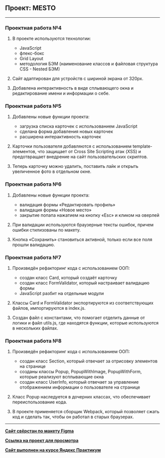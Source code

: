 ## Проект: MESTO

***

### Проектная работа №4

1. В проекте используются технологии:

    - JavaScript
    - флекс-бокс
    - Grid Layout
    - методология БЭМ (наименование классов и файловая структура CSS - Nested БЭМ)
>
2. Сайт адаптирован для устройств с шириной экрана от 320px.

3. Добавлена интерактивность в виде сплывающего окна и редактирование имени и информации о себе.
>
### Проектная работа №5

1. Добавлены новые функции проекта:

    - загрузка списка карточек с использованием JavaScript
    - сделана форма добавления новых карточек
    - расширена интерактивность карточек
>
2. Карточки пользователя добавляются с использованием template-элементов, что защищает от Cross Site Scripting атак (XSS) и предотвращает внедрение на сайт пользовательских скриптов.

3. Теперь карточку можно удалить, поставить лайк и открыть увеличенное фото в отдельном окне.
>
### Проектная работа №6

1. Добавлены новые функции проекта:

    - валидация формы «Редактировать профиль»
    - валидация формы «Новое место»
    - закрытие попапа нажатием на кнопку «Esc» и кликом на оверлей
>
2. При валидации используются браузерные тексты ошибок, причем ошибки стилизованы по макету.

3. Кнопка «Сохранить» становиться активной, только если все поля прошли валидацию.
>
### Проектная работа №7

1. Произведён рефакторинг кода с использованием ООП:

    - создан класс Card, который создаёт карточку
    - создан класс FormValidator, который настраивает валидацию формы
    - JavaScript разбит на отдельные модули
>
2. Классы Card и FormValidator экспортируются из соответствующих файлов, импортируются в index.js.

3. Создан файл с константами, что помогает отделить данные от логики и файл utils.js, где находятся функции, которые используются в нескольких файлах.
>
### Проектная работа №8

1. Произведён рефакторинг кода с использованием ООП:

    - создан класс Section, который отвечает за отрисовку элементов на странице
    - созданы классы Popup, PopupWithImage, PopupWithForm, которые реализуют всплывающие окна
    - создан класс UserInfo, который отвечает за управление отображением информации о пользователе на странице
>
2. Класс Popup наследуется в дочерних классах, что обеспечивает переиспользование кода.

3. В проекте применяется сборщик Webpack, который позволяет сжать код и сделать так, чтобы он работал в старых браузерах.
>
***

[**Сайт свёрстан по макету Figma**](https://www.figma.com/file/2cn9N9jSkmxD84oJik7xL7/JavaScript.-Sprint-4?node-id=0%3A1)

[**Ссылка на проект для просмотра**](https://balzak1976.github.io/mesto/)

[**Сайт выполнен на курсе Яндекс Практикум**](https://practicum.yandex.ru/profile/web/)
